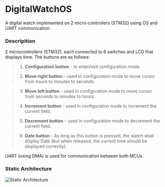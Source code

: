 # DigitalWatchOS
A digital watch implemented on 2 micro-controllers (STM32) using OS and UART communication

### Descripition
2 microcontrollers (STM32), each connected to 6 switches and LCD that displays time. 
The buttons are as follows:

> 1. **Configuration button** - to enter/exit configuration mode.

> 2. **Move right button** - used in configuration mode to move cursor from hours to minutes to seconds.
     
> 3. **Move left button** - used in configuration mode to move cursor from seconds to minutes to hours.
     
> 4. **Increment button** - used in configuration mode to increment the current field.
     
> 5. **Decrement button** - used in configuration mode to decrement the current field.
     
> 6. **Date button** - As long as this button is pressed, the watch shall display Date (but when released, the current time should be displayed correctly).

UART (using DMA) is used for communication between both MCUs.

### Static Architecture
![Static Architecture](../assets/WatchStaticArch.png?raw=true)